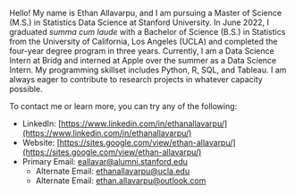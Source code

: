 Hello! My name is Ethan Allavarpu, and I am pursuing a Master of Science (M.S.) in Statistics Data Science at Stanford University. In June 2022, I graduated *summa cum laude* with a Bachelor of Science (B.S.) in Statistics from the University of California, Los Angeles (UCLA) and completed the four-year degree program in three years. Currently, I am a Data Science Intern at Bridg and interned at Apple over the summer as a Data Science Intern. My programming skillset includes Python, R, SQL, and Tableau. I am always eager to contribute to research projects in whatever capacity possible.
 
To contact me or learn more, you can try any of the following:

- LinkedIn: [https://www.linkedin.com/in/ethanallavarpu/](https://www.linkedin.com/in/ethanallavarpu/)
- Website: [https://sites.google.com/view/ethan-allavarpu/](https://sites.google.com/view/ethan-allavarpu/)
- Primary Email: eallavar@alumni.stanford.edu
  - Alternate Email: ethanallavarpu@ucla.edu
  - Alternate Email: ethan.allavarpu@outlook.com
